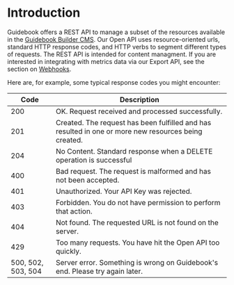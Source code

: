 # Introduction

Guidebook offers a REST API to manage a subset of the resources available in the [Guidebook Builder CMS](https://builder.guidebook.com). Our Open API uses resource-oriented urls, standard HTTP response codes, and HTTP verbs to segment different types of requests.  The REST API is intended for content managment.  If you are interested in integrating with metrics data via our Export API, see the section on [Webhooks](#webhooks).

Here are, for example, some typical response codes you might encounter:

Code                  | Description
---------             | --------
200                   | OK. Request received and processed successfully.
201                   | Created. The request has been fulfilled and has resulted in one or more new resources being created.
204                   | No Content.  Standard response when a DELETE operation is successful
400                   | Bad request. The request is malformed and has not been accepted.
401                   | Unauthorized. Your API Key was rejected.
403                   | Forbidden. You do not have permission to perform that action.
404                   | Not found. The requested URL is not found on the server.
429                   | Too many requests. You have hit the Open API too quickly.
500, 502, 503, 504    | Server error. Something is wrong on Guidebook's end. Please try again later.
